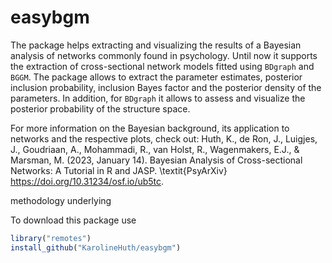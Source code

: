 # easybgm

The package helps extracting and visualizing the results of a Bayesian analysis of networks commonly found in psychology. Until now it supports the extraction of cross-sectional network models fitted using `BDgraph` and `BGGM`. The package allows to extract the parameter estimates, posterior inclusion probability, inclusion Bayes factor and the posterior density of the parameters. In addition, for `BDgraph` it allows to assess and visualize the posterior probability of the structure space. 

For more information on the Bayesian background, its application to networks and the respective plots, check out: Huth, K., de Ron, J., Luigjes, J., Goudriaan, A., Mohammadi, R., van Holst, R., Wagenmakers, E.J., \& Marsman, M. (2023, January 14). Bayesian Analysis of Cross-sectional Networks: A Tutorial in R and JASP. \textit{PsyArXiv} https://doi.org/10.31234/osf.io/ub5tc.

methodology underlying 

To download this package use

```r
library("remotes")
install_github("KarolineHuth/easybgm")
```
